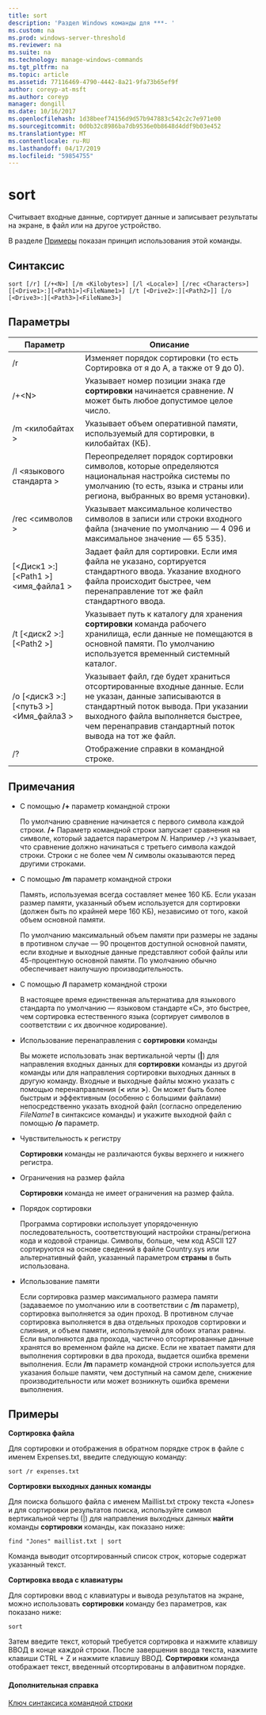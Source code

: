 ```yaml
---
title: sort
description: 'Раздел Windows команды для ***- '
ms.custom: na
ms.prod: windows-server-threshold
ms.reviewer: na
ms.suite: na
ms.technology: manage-windows-commands
ms.tgt_pltfrm: na
ms.topic: article
ms.assetid: 77116469-4790-4442-8a21-9fa73b65ef9f
author: coreyp-at-msft
ms.author: coreyp
manager: dongill
ms.date: 10/16/2017
ms.openlocfilehash: 1d38beef74156d9d57b947883c542c2c7e971e00
ms.sourcegitcommit: 0d0b32c8986ba7db9536e0b8648d4ddf9b03e452
ms.translationtype: MT
ms.contentlocale: ru-RU
ms.lasthandoff: 04/17/2019
ms.locfileid: "59854755"
---
```

# <a name="sort"></a>sort



Считывает входные данные, сортирует данные и записывает результаты на экране, в файл или на другое устройство.

В разделе [Примеры](#BKMK_examples) показан принцип использования этой команды.

## <a name="syntax"></a>Синтаксис

```
sort [/r] [/+<N>] [/m <Kilobytes>] [/l <Locale>] [/rec <Characters>] [[<Drive1>:][<Path1>]<FileName1>] [/t [<Drive2>:][<Path2>]] [/o [<Drive3>:][<Path3>]<FileName3>]
```

## <a name="parameters"></a>Параметры

|Параметр|Описание|
|---------|-----------|
|/r|Изменяет порядок сортировки (то есть Сортировка от я до А, а также от 9 до 0).|
|/+\<N>|Указывает номер позиции знака где **сортировки** начинается сравнение. *N* может быть любое допустимое целое число.|
|/m \<килобайтах >|Указывает объем оперативной памяти, используемый для сортировки, в килобайтах (КБ).|
|/l \<языкового стандарта >|Переопределяет порядок сортировки символов, которые определяются национальная настройка системы по умолчанию (то есть, языка и страны или региона, выбранных во время установки).|
|/rec \<символов >|Указывает максимальное количество символов в записи или строки входного файла (значение по умолчанию — 4 096 и максимальное значение — 65 535).|
|[\<Диск1 >:] [\<Path1 >]\<имя_файла1 >|Задает файл для сортировки. Если имя файла не указано, сортируется стандартного ввода. Указание входного файла происходит быстрее, чем перенаправление тот же файл стандартного ввода.|
|/t [\<диск2 >:] [\<Path2 >]|Указывает путь к каталогу для хранения **сортировки** команда рабочего хранилища, если данные не помещаются в основной памяти. По умолчанию используется временный системный каталог.|
|/o [\<диск3 >:] [\<путь3 >]\<Имя_файла3 >|Указывает файл, где будет храниться отсортированные входные данные. Если не указан, данные записываются в стандартный поток вывода. При указании выходного файла выполняется быстрее, чем перенаправив стандартный поток вывода на тот же файл.|
|/?|Отображение справки в командной строке.|

## <a name="remarks"></a>Примечания

-   С помощью **/+** параметр командной строки

    По умолчанию сравнение начинается с первого символа каждой строки. **/+** Параметр командной строки запускает сравнения на символе, который задается параметром *N*. Например `/+3` указывает, что сравнение должно начинаться с третьего символа каждой строки. Строки с не более чем *N* символы оказываются перед другими строками.
-   С помощью **/m** параметр командной строки

    Память, используемая всегда составляет менее 160 КБ. Если указан размер памяти, указанный объем используется для сортировки (должен быть по крайней мере 160 КБ), независимо от того, какой объем основной памяти.

    По умолчанию максимальный объем памяти при размеры не заданы в противном случае — 90 процентов доступной основной памяти, если входные и выходные данные представляют собой файлы или 45-процентную основной памяти. По умолчанию обычно обеспечивает наилучшую производительность.
-   С помощью **/l** параметр командной строки

    В настоящее время единственная альтернатива для языкового стандарта по умолчанию — языковом стандарте «C», это быстрее, чем сортировка естественного языка (сортирует символов в соответствии с их двоичное кодирование).
-   Использование перенаправления с **сортировки** команды

    Вы можете использовать знак вертикальной черты (**|**) для направления входных данных для **сортировки** команды из другой команды или для направления сортировки выходных данных в другую команду. Входные и выходные файлы можно указать с помощью перенаправления (**<** или **>**). Он может быть более быстрым и эффективным (особенно с большими файлами) непосредственно указать входной файл (согласно определению *FileName1* в синтаксисе команды) и укажите выходной файл с помощью **/o** параметр.
-   Чувствительность к регистру

    **Сортировки** команды не различаются буквы верхнего и нижнего регистра.
-   Ограничения на размер файла

    **Сортировки** команда не имеет ограничения на размер файла.
-   Порядок сортировки

    Программа сортировки использует упорядоченную последовательность, соответствующий настройки страны/региона кода и кодовой страницы. Символы, больше, чем код ASCII 127 сортируются на основе сведений в файле Country.sys или альтернативный файл, указанный параметром **страны** в быть использована.
-   Использование памяти

    Если сортировка размер максимального размера памяти (задаваемое по умолчанию или в соответствии с **/m** параметр), сортировка выполняется за один проход. В противном случае сортировка выполняется в два отдельных проходов сортировки и слияния, и объем памяти, используемой для обоих этапах равны. Если выполняются два прохода, частично отсортированные данные хранятся во временном файле на диске. Если не хватает памяти для выполнения сортировки в два прохода, выдается ошибка времени выполнения. Если **/m** параметр командной строки используется для указания больше памяти, чем доступный на самом деле, снижение производительности или может возникнуть ошибка времени выполнения.

## <a name="BKMK_examples"></a>Примеры

**Сортировка файла**

Для сортировки и отображения в обратном порядке строк в файле с именем Expenses.txt, введите следующую команду:

`sort /r expenses.txt`

**Сортировки выходных данных команды**

Для поиска большого файла с именем Maillist.txt строку текста «Jones» и для сортировки результатов поиска, используйте символ вертикальной черты (|) для направления выходных данных **найти** команды **сортировки** команды, как показано ниже:

`find "Jones" maillist.txt | sort`

Команда выводит отсортированный список строк, которые содержат указанный текст.

**Сортировка ввода с клавиатуры**

Для сортировки ввод с клавиатуры и вывода результатов на экране, можно использовать **сортировки** команду без параметров, как показано ниже:

`sort`

Затем введите текст, который требуется сортировка и нажмите клавишу ВВОД в конце каждой строки. После завершения ввода текста, нажмите клавиши CTRL + Z и нажмите клавишу ВВОД. **Сортировки** команда отображает текст, введенный отсортированы в алфавитном порядке.

#### <a name="additional-references"></a>Дополнительная справка

[Ключ синтаксиса командной строки](command-line-syntax-key.md)